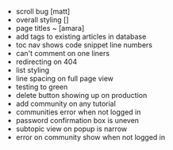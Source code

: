 - scroll bug                                          [matt]
- overall styling                                     []
- page titles ~                                       [amara]
- add tags to existing articles in database
- toc nav shows code snippet line numbers
- can't comment on one liners
- redirecting on 404
- list styling
- line spacing on full page view
- testing to green
- delete button showing up on production
- add community on any tutorial
- communities error when not logged in
- password confirmation box is uneven
- subtopic view on popup is narrow
- error on community show when not logged in
